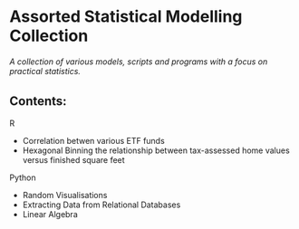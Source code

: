 # Assorted Statistical Modelling Collection
###### A collection of various models, scripts and programs with a focus on practical statistics.

## Contents:
R
- Correlation betwen various ETF funds
- Hexagonal Binning the relationship between tax-assessed home values versus finished square feet

Python
- Random Visualisations
- Extracting Data from Relational Databases
- Linear Algebra
